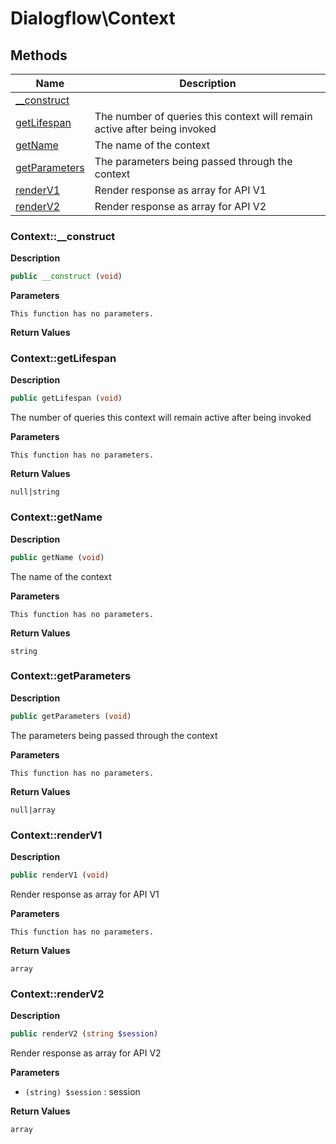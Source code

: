 # Dialogflow\Context  







## Methods

| Name | Description |
|------|-------------|
|[__construct](#context__construct)||
|[getLifespan](#contextgetlifespan)|The number of queries this context will remain active after being invoked|
|[getName](#contextgetname)|The name of the context|
|[getParameters](#contextgetparameters)|The parameters being passed through the context|
|[renderV1](#contextrenderv1)|Render response as array for API V1|
|[renderV2](#contextrenderv2)|Render response as array for API V2|




### Context::__construct  

**Description**

```php
public __construct (void)
```

 

 

**Parameters**

`This function has no parameters.`

**Return Values**




### Context::getLifespan  

**Description**

```php
public getLifespan (void)
```

The number of queries this context will remain active after being invoked 

 

**Parameters**

`This function has no parameters.`

**Return Values**

`null|string`





### Context::getName  

**Description**

```php
public getName (void)
```

The name of the context 

 

**Parameters**

`This function has no parameters.`

**Return Values**

`string`





### Context::getParameters  

**Description**

```php
public getParameters (void)
```

The parameters being passed through the context 

 

**Parameters**

`This function has no parameters.`

**Return Values**

`null|array`





### Context::renderV1  

**Description**

```php
public renderV1 (void)
```

Render response as array for API V1 

 

**Parameters**

`This function has no parameters.`

**Return Values**

`array`





### Context::renderV2  

**Description**

```php
public renderV2 (string $session)
```

Render response as array for API V2 

 

**Parameters**

* `(string) $session`
: session  

**Return Values**

`array`




